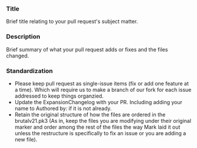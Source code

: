 ### Title
Brief title relating to your pull request's subject matter.

### Description
Brief summary of what your pull request adds or fixes and the files changed.

### Standardization
- Please keep pull request as single-issue items (fix or add one feature at a time).  Which will require us to make a branch of our fork for each issue addressed to keep things organzied.
- Update the ExpansionChangelog with your PR.  Including adding your name to Authored by: if it is not already.
- Retain the original structure of how the files are ordered in the brutalv21.pk3 (As in, keep the files you are modifying under their original marker and order among the rest of the files the way Mark laid it out unless the restructure is specifically to fix an issue or you are adding a new file).
